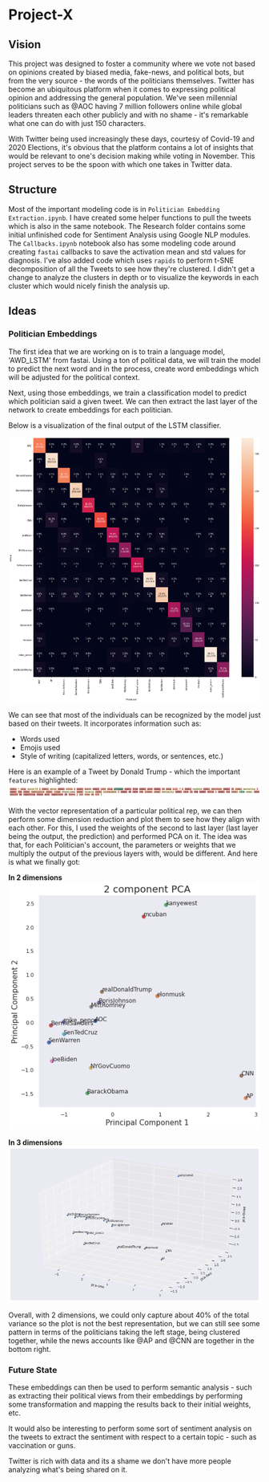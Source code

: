 # Project-X

## Vision

This project was designed to foster a community where we vote not based on opinions created by biased media, fake-news, and political bots, but from the very source - the words of the politicians themselves. Twitter has become an ubiquitous platform when it comes to expressing political opinion and addressing the general population. We've seen millennial politicians such as @AOC having 7 million followers online while global leaders threaten each other publicly and with no shame - it's remarkable what one can do with just 150 characters.

With Twitter being used increasingly these days, courtesy of Covid-19 and 2020 Elections, it's obvious that the platform contains a lot of insights that would be relevant to one's decision making while voting in November. This project serves to be the spoon with which one takes in Twitter data.


## Structure

Most of the important modeling code is in `Politician Embedding Extraction.ipynb`. I have created some helper functions to pull the tweets which is also in the same notebook. The Research folder contains some initial unfinished code for Sentiment Analysis using Google NLP modules. The `Callbacks.ipynb` notebook also has some modeling code around creating `fastai` callbacks to save the activation mean and std values for diagnosis. I've also added code which uses `rapids` to perform t-SNE decomposition of all the Tweets to see how they're clustered. I didn't get a change to analyze the clusters in depth or to visualize the keywords in each cluster which would nicely finish the analysis up.
## Ideas

### Politician Embeddings

The first idea that we are working on is to train a language model, 'AWD_LSTM' from fastai. Using a ton of political data, we will train the model to predict the next word and in the process, create word embeddings which will be adjusted for the political context.

Next, using those embeddings, we train a classification model to predict which politician said a given tweet. We can then extract the last layer of the network to create embeddings for each politician.

Below is a visualization of the final output of the LSTM classifier.

![alt text](images/confusion_matrix.png)

We can see that most of the individuals can be recognized by the model just based on their tweets.
It incorporates information such as:
* Words used
* Emojis used
* Style of writing (capitalized letters, words, or sentences, etc.)

Here is an example of a Tweet by Donald Trump - which the important `features` highlighted:
![alt text](images/trump_tweet.png)

With the vector representation of a particular political rep, we can then perform some dimension reduction and plot them to see how they align with each other.
For this, I used the weights of the second to last layer (last layer being the output, the prediction) and performed PCA on it. The idea was that, for each Politician's account, the parameters or weights that we multiply the output of the previous layers with, would be different. And here is what we finally got:

**In 2 dimensions**
![alt text](images/pca_2d.png)

**In 3 dimensions**
![alt text](images/pca_3d.png)

Overall, with 2 dimensions, we could only capture about 40% of the total variance so the plot is not the best representation, but we can still see some pattern in terms of the politicians taking the left stage, being clustered together, while the news accounts like @AP and @CNN are together in the bottom right.

### Future State
These embeddings can then be used to perform semantic analysis - such as extracting their political views from their embeddings by performing some transformation and mapping the results back to their initial weights, etc.

It would also be interesting to perform some sort of sentiment analysis on the tweets to extract the sentiment with respect to a certain topic - such as vaccination or guns.

Twitter is rich with data and its a shame we don't have more people analyzing what's being shared on it.
